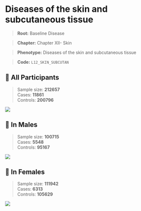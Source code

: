 # Diseases of the skin and subcutaneous tissue

> **Root:** Baseline Disease  

> **Chapter:** Chapter XII- Skin  

> **Phenotype:** Diseases of the skin and subcutaneous tissue  

> **Code:** `L12_SKIN_SUBCUTAN`

## 🧪 All Participants  
> Sample size: **212657**  
> Cases: **11861**  
> Controls: **200796**
<img src="/Disease/Figures/ALL/Baseline/L12_SKIN_SUBCUTAN.png"/>
<CsvTable src="/public/Disease/Data/ALL/Baseline/LG_L12_SKIN_SUBCUTAN.csv" label="🔍 View full results" />

## 👨 In Males  
> Sample size: **100715**  
> Cases: **5548**  
> Controls: **95167**
<img src="/Disease/Figures/Male/Baseline/L12_SKIN_SUBCUTAN.png"/>
<CsvTable src="/public/Disease/Data/Male/Baseline/LG_L12_SKIN_SUBCUTAN.csv" label="🔍 View full results" />

## 👩 In Females  
> Sample size: **111942**  
> Cases: **6313**  
> Controls: **105629**
<img src="/Disease/Figures/Female/Baseline/L12_SKIN_SUBCUTAN.png"/>
<CsvTable src="/public/Disease/Data/Female/Baseline/LG_L12_SKIN_SUBCUTAN.csv" label="🔍 View full results" />
